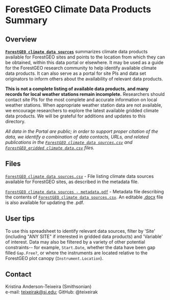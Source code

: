 # ForestGEO Climate Data Products Summary

## Overview

[**`ForestGEO climate data sources`**](https://github.com/forestgeo/Climate/blob/master/Directory/ForestGEO%20climate%20data%20sources.csv) summarizes climate data products available for ForestGEO sites and points to the location from which they can be obtained, within this data portal or elsewhere. It may be used as a guide for the ForestGEO research community to help identify available climate data products. It can also serve as a portal for site PIs and data set originators to inform others about the availability of relevant data products.

**This is not a complete listing of available data products, and many records for local weather stations remain incomplete.** Researchers should contact site PIs for the most complete and accurate information on local weather stations. When appropriate weather station data are not available, we encourage researchers to explore the latest available gridded climate data products. We will be grateful for additions and updates to this directory.

*All data in the Portal are public; in order to support proper citation of the data, we identify a combination of data contacts, URLs, and related publications in the [`ForestGEO climate data sources.csv`](https://github.com/forestgeo/Climate/blob/master/Directory/ForestGEO%20climate%20data%20sources.csv) and [`ForestGEO_gridded climate data.csv`](https://github.com/forestgeo/Climate/blob/master/Directory/ForestGEO_gridded%20climate%20data.csv) files.*

## Files
[`ForestGEO climate data sources.csv`](https://github.com/forestgeo/Climate/blob/master/Directory/ForestGEO%20climate%20data%20sources.csv) - File listing climate data sources available for ForestGEO sites, as described in the metadata file.

[`ForestGEO climate data sources - metadata.pdf`](https://github.com/forestgeo/Climate/blob/master/Directory/ForestGEO%20climate%20data%20sources%20-%20metadata.pdf) - Metadata file describing the contents of [`ForestGEO climate data sources.csv`](https://github.com/forestgeo/Climate/blob/master/Directory/ForestGEO%20climate%20data%20sources.csv). An editable [.docx](https://github.com/forestgeo/Climate/blob/master/Directory/ForestGEO%20climate%20data%20sources%20-%20metadata.docx) file is also available for updating the .pdf.

## User tips
To use this spreadsheet to identify relevant data sources, filter by 'Site' (including "ANY SITE" if interested in gridded data products) and 'Variable' of interest. Data may also be filtered by a variety of other potential constraints-- for example, `Start.Date`, whether the data have been gap filled `Gap.Free?`, or where the instruments are located relative to the ForestGEO plot canopy (`Instrument.Location`). 

## Contact 
Kristina Anderson-Teixeira (Smithsonian)  
e-mail: teixeirak@si.edu; GitHub: @teixeirak
